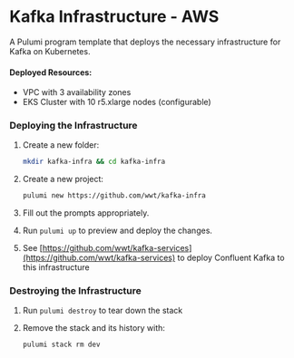 # Kafka Infrastructure - AWS

A Pulumi program template that deploys the necessary infrastructure for Kafka on Kubernetes.

#### Deployed Resources:

* VPC with 3 availability zones
* EKS Cluster with 10 r5.xlarge nodes (configurable)



### Deploying the Infrastructure

1. Create a new folder:

   ```sh
   mkdir kafka-infra && cd kafka-infra
   ```

2. Create a new project:

   ```sh
   pulumi new https://github.com/wwt/kafka-infra
   ```

3. Fill out the prompts appropriately.

4. Run `pulumi up` to preview and deploy the changes.

5. See [https://github.com/wwt/kafka-services](https://github.com/wwt/kafka-services) to deploy Confluent Kafka to this infrastructure

   

   

### Destroying the Infrastructure

1. Run `pulumi destroy` to tear down the stack

2. Remove the stack and its history with:

   ```
   pulumi stack rm dev
   ```

   